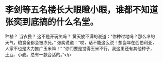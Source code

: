 # 李剑等五名楼长大眼瞪小眼，谁都不知道张奕到底搞的什么名堂。
种植？
当农民？
这不是开玩笑吗？
黄天放不满的说道：“你种过地吗？那么冷的天气，粮食全都会被冻死。”
张奕说道：“哎，话不能这么说！想当年在西伯利亚，人家不也是大力推广玉米嘛！”
“你们要是觉得玉米不行，我这里还有其他种子，土豆、小麦。总有一款合适的。”</p

